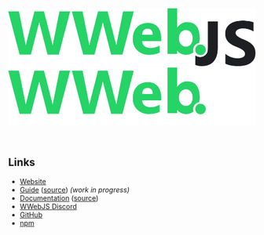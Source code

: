 <div align="center">
  <br>

  ![WWebJS Logos](https://raw.githubusercontent.com/wwebjs/logos/main/4_Full%20Logo%20Lockup_Small/small_banner_black.png#gh-light-mode-only)
  ![WWebJS Logos](https://raw.githubusercontent.com/wwebjs/logos/main/4_Full%20Logo%20Lockup_Small/small_banner_white.png#gh-dark-mode-only)
  
  <br>
</div>

## Links

* [Website][website]
* [Guide][guide] ([source][guide-source]) _(work in progress)_
* [Documentation][documentation] ([source][documentation-source])
* [WWebJS Discord][discord]
* [GitHub][gitHub]
* [npm][npm]

[website]: https://wwebjs.dev
[guide]: https://guide.wwebjs.dev/guide
[guide-source]: https://github.com/wwebjs/wwebjs.dev/tree/main
[documentation]: https://docs.wwebjs.dev/
[documentation-source]: https://github.com/pedroslopez/whatsapp-web.js/tree/main/docs
[discord]: https://discord.gg/H7DqQs4
[gitHub]: https://github.com/pedroslopez/whatsapp-web.js
[npm]: https://npmjs.org/package/whatsapp-web.js